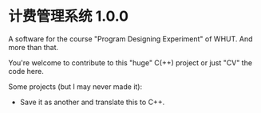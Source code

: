 # 计费管理系统 1.0.0
A software for the course "Program Designing Experiment" of WHUT.
And more than that.

You're welcome to contribute to this "huge" C(++) project or just "CV" the code here.

Some projects (but I may never made it):
- Save it as another and translate this to C++.
